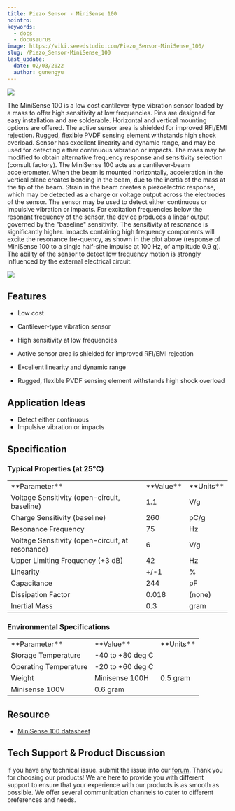 ```yaml
---
title: Piezo Sensor - MiniSense 100
nointro:
keywords:
  - docs
  - docusaurus
image: https://wiki.seeedstudio.com/Piezo_Sensor-MiniSense_100/
slug: /Piezo_Sensor-MiniSense_100
last_update:
  date: 02/03/2022
  author: gunengyu
---
```

![](http://bz.seeedstudio.com/depot/images/product/vbs1.jpg)

The MiniSense 100 is a low cost cantilever-type vibration sensor loaded by a mass to offer high sensitivity at low frequencies. Pins are designed for easy installation and are solderable. Horizontal and vertical mounting options are offered. The active sensor area is shielded for improved RFI/EMI rejection. Rugged, flexible PVDF sensing element withstands high shock overload. Sensor has excellent linearity and dynamic range, and may be used for detecting either continuous vibration or impacts. The mass may be modified to obtain alternative frequency response and sensitivity selection (consult factory). The MiniSense 100 acts as a cantilever-beam accelerometer. When the beam is mounted horizontally, acceleration in the vertical plane creates bending in the beam, due to the inertia of the mass at the tip of the beam. Strain in the beam creates a piezoelectric response, which may be detected as a charge or voltage output across the electrodes of the sensor. The sensor may be used to detect either continuous or impulsive vibration or impacts. For excitation frequencies below the resonant frequency of the sensor, the device produces a linear output governed by the "baseline" sensitivity. The sensitivity at resonance is significantly higher. Impacts containing high frequency components will excite the resonance fre-quency, as shown in the plot above (response of MiniSense 100 to a single half-sine impulse at 100 Hz, of amplitude 0.9 g). The ability of the sensor to detect low frequency motion is strongly influenced by the external electrical circuit.

[![](https://files.seeedstudio.com/wiki/Seeed-WiKi/docs/images/300px-Get_One_Now_Banner-ragular.png)](https://www.seeedstudio.com/Piezo-Sensor-MiniSense-100-p-426.html)


##   Features

*   Low cost

*   Cantilever-type vibration sensor

*   High sensitivity at low frequencies

*   Active sensor area is shielded for improved RFI/EMI rejection

*   Excellent linearity and dynamic range

*   Rugged, flexible PVDF sensing element withstands high shock overload

##   Application Ideas

*   Detect either continuous
*   Impulsive vibration or impacts


##   Specification

###   Typical Properties (at 25°C)

<table>
  <tbody><tr>
      <td width={500}> **Parameter**
      </td>
      <td width={250}> **Value**
      </td>
      <td width={250}> **Units**
      </td></tr>
    <tr style={{fontSize: '90%'}}>
      <td> Voltage Sensitivity (open-circuit, baseline)
      </td>
      <td>  1.1
      </td>
      <td>  V/g
      </td></tr>
    <tr style={{fontSize: '90%'}}>
      <td> Charge Sensitivity (baseline)
      </td>
      <td>  260
      </td>
      <td>  pC/g
      </td></tr>
    <tr style={{fontSize: '90%'}}>
      <td> Resonance Frequency
      </td>
      <td>  75
      </td>
      <td>  Hz
      </td></tr>
    <tr style={{fontSize: '90%'}}>
      <td> Voltage Sensitivity (open-circuit, at resonance)
      </td>
      <td>  6
      </td>
      <td>  V/g
      </td></tr>
    <tr style={{fontSize: '90%'}}>
      <td> Upper Limiting Frequency (+3 dB)
      </td>
      <td>  42
      </td>
      <td>  Hz
      </td></tr>
    <tr style={{fontSize: '90%'}}>
      <td> Linearity
      </td>
      <td>  +/-1
      </td>
      <td>  %
      </td></tr>
    <tr style={{fontSize: '90%'}}>
      <td> Capacitance
      </td>
      <td>  244
      </td>
      <td>  pF
      </td></tr>
    <tr style={{fontSize: '90%'}}>
      <td> Dissipation Factor
      </td>
      <td> 0.018
      </td>
      <td> (none)
      </td></tr>
    <tr style={{fontSize: '90%'}}>
      <td> Inertial Mass
      </td>
      <td>  0.3
      </td>
      <td>  gram
      </td></tr></tbody></table>


###   Environmental Specifications

<table>
  <tbody><tr>
      <td width={500}> **Parameter**
      </td>
      <td width={250}> **Value**
      </td>
      <td width={250}> **Units**
      </td></tr>
    <tr style={{fontSize: '90%'}}>
      <td> Storage Temperature
      </td>
      <td colSpan={2} rowSpan={1}>  -40 to +80 deg C
      </td></tr>
    <tr style={{fontSize: '90%'}}>
      <td>  Operating Temperature
      </td>
      <td colSpan={2} rowSpan={1}>  -20 to +60 deg C
      </td></tr>
    <tr style={{fontSize: '90%'}}>
      <td colSpan={1} rowSpan={2}> Weight
      </td>
      <td>  Minisense 100H
      </td>
      <td> 0.5 gram
      </td></tr>
    <tr style={{fontSize: '90%'}}>
      <td>  Minisense 100V
      </td>
      <td> 0.6 gram
      </td></tr></tbody></table>



##   Resource

*   [MiniSense 100 datasheet](https://files.seeedstudio.com/wiki/Piezo-Sensor---MiniSense-100/res/MiniSense_100.pdf)

## Tech Support & Product Discussion
 if you have any technical issue.  submit the issue into our [forum](http://forum.seeedstudio.com/). 
Thank you for choosing our products! We are here to provide you with different support to ensure that your experience with our products is as smooth as possible. We offer several communication channels to cater to different preferences and needs.

<div class="button_tech_support_container">
<a href="https://forum.seeedstudio.com/" class="button_forum"></a> 
<a href="https://www.seeedstudio.com/contacts" class="button_email"></a>
</div>

<div class="button_tech_support_container">
<a href="https://discord.gg/eWkprNDMU7" class="button_discord"></a> 
<a href="https://github.com/Seeed-Studio/wiki-documents/discussions/69" class="button_discussion"></a>
</div>